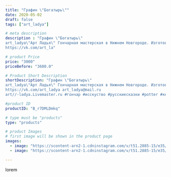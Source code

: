 ```yaml
---
title: "Графин \"Богатырь\""
date: 2020-05-02
draft: false
tags: ["art_ladya"]

# meta description
description : "Графин \"Богатырь\" 
art_ladya\"Арт Ладья\" Гончарная мастерская в Нижнем Новгороде. Изготовление керамики и мастер//-классы по обучению. 
https://vk.com/art_la"

# product Price
price: "3000"
priceBefore: "3600.0"

# Product Short Description
shortDescription: "Графин \"Богатырь\" 
art_ladya\"Арт Ладья\" Гончарная мастерская в Нижнем Новгороде. Изготовление керамики и мастер//-классы по обучению. 
https://vk.com/art_ladya art_ladya@mail.ru 
art//-ladya.Livemaster.ru #гончар #исскуство #русскиесказки #potter #керамикадляинтерьера #керамикаручнаяработа #гончарнаямастерская #керамиканазаказ #handmade #посудаизглины #славянскиесказки #гончарнаяпосуда #эксклюзивнаякерамика #dishes #decor #ceramicar #mythology #claygoods #воин #earthenware #ceramic #design #графин #magic #ezoteric #ceramicart #богатырь #warrior #clay #авторскаякерамика"

#product ID
productID: "B_r7DMLDmkq"

# type must be "products"
type: "products"

# product Images
# first image will be shown in the product page
images:
  - image: "https://scontent-arn2-1.cdninstagram.com/v/t51.2885-15/e35/95250506_116067396754569_8368297659847739529_n.jpg?tp=1&_nc_ht=scontent-arn2-1.cdninstagram.com&_nc_cat=109&_nc_ohc=zXONQMynwEEAX8XBQW2&oh=4f08a6a61aa460b72a6a002bc6946045&oe=606C971D&ig_cache_key=MjMwMDE5MTczNTkzMjcyMTE2Mg%3D%3D.2"
  - image: "https://scontent-arn2-1.cdninstagram.com/v/t51.2885-15/e35/95011510_119323163090269_5603763258979179069_n.jpg?tp=1&_nc_ht=scontent-arn2-1.cdninstagram.com&_nc_cat=101&_nc_ohc=-SaLox-5kNMAX8xp1zz&oh=68d9ed1ec2fbd9e15b13d990b81278be&oe=606A5FFE&ig_cache_key=MjMwMDE5MTczNTkxNTgzMjg4NQ%3D%3D.2"

---
```

lorem
